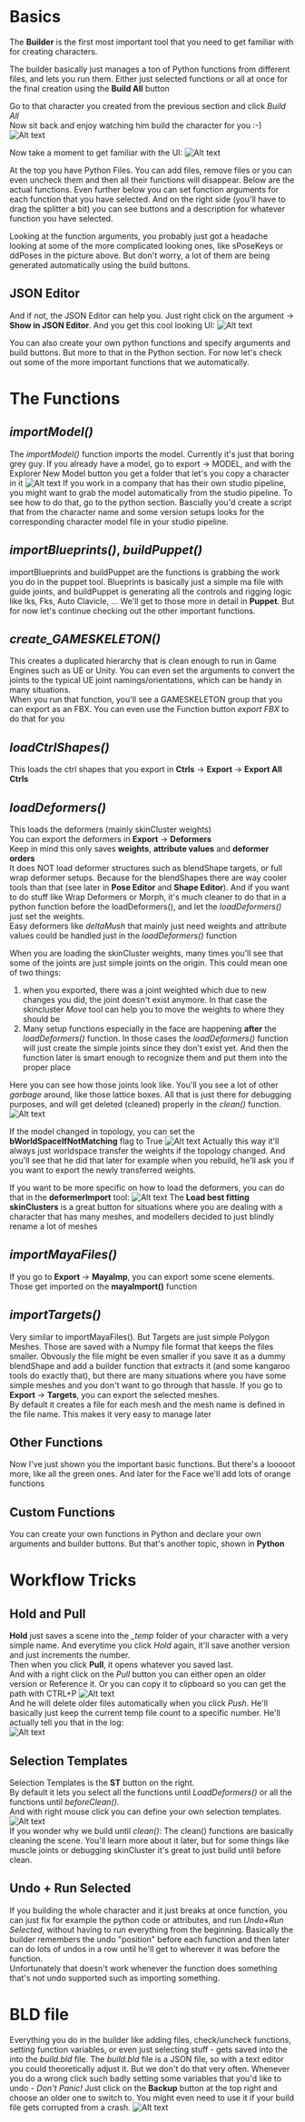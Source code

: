 
# Basics
The **Builder** is the first most important tool that you need to get familiar with for creating characters.

The builder basically just manages a ton of Python functions from different files, and lets
you run them. Either just selected functions or all at once for the final creation using the **Build All** button

Go to that character you created from the previous section and click *Build All*  
Now sit back and enjoy watching him build the character for you :-)
![Alt text](images/builder_buildAll.gif)

Now take a moment to get familiar with the UI:
![Alt text](images/builder_filesAndFunctions.jpg)

At the top you have Python Files. You can add files, remove files or you can even uncheck them and then all their functions will disappear.
Below are the actual functions. Even further below you can set function arguments for each function that you have selected.
And on the right side (you'll have to drag the splitter a bit) you can see buttons and a description for 
whatever function you have selected.


Looking at the function arguments, you probably just got a headache looking at some of the more complicated looking ones,
like sPoseKeys or ddPoses in the picture above. But don't worry, a lot of them are being generated automatically using the
build buttons.  

## JSON Editor
And if not, the JSON Editor can help you. Just right click on the argument -> **Show in JSON Editor**. And you get this cool looking UI:
![Alt text](images/builder_jsoneditor.jpg)





You can also create your own python functions and specify arguments and build buttons. But more to that
in the Python section.
For now let's check out some of the more important functions that we automatically.  


# The Functions

## *importModel()* 

The *importModel()* function imports the model. Currently it's just that boring grey guy. 
If you already have a model, go to export -> MODEL, and with the Explorer New Model button
you get a folder that let's you copy a character in it
![Alt text](images/addModel.gif)
If you work in a company that has their own studio pipeline, you might want to grab
the model automatically from the studio pipeline. To see how to do that, go to the python section.
Bascially you'd create a script that from the character name and some version setups looks for the corresponding character model file
in your studio pipeline.


## *importBlueprints()*, *buildPuppet()*
importBlueprints and buildPuppet are the functions is grabbing the work you do in the puppet tool.
Blueprints is basically just a simple ma file with guide joints, and buildPuppet is generating all the 
controls and rigging logic like Iks, Fks, Auto Clavicle, ...
We'll get to those more in detail in **Puppet**. But for now let's continue checking out the 
other important functions.

## *create_GAMESKELETON()*
This creates a duplicated hierarchy that is clean enough to run in Game Engines such as UE or Unity.
You can even set the arguments to convert the joints to the typical UE joint namings/orientations,
which can be handy in many situations.  
When you run that function, you'll see a GAMESKELETON group that you can export as an FBX. 
You can even use the Function button *export FBX* to do that for you   


## *loadCtrlShapes()*
This loads the ctrl shapes that you export in **Ctrls** -> **Export** -> **Export All Ctrls** 


## *loadDeformers()*
This loads the deformers (mainly skinCluster weights)   
You can export the deformers in **Export** -> **Deformers**  
Keep in mind this only saves **weights**, **attribute values** and **deformer orders**  
It does NOT load deformer structures such as blendShape targets, or full wrap deformer setups.
Because for the blendShapes there are way cooler tools than that (see later in **Pose Editor** and **Shape Editor**).
And if you want to do stuff like Wrap Deformers or Morph, it's much cleaner to do that in a 
python function before the loadDeformers(), and let the *loadDeformers()* just set the weights.  
Easy deformers like *deltaMush* that mainly just need weights and attribute values could be handled
just in the *loadDeformers()* function

When you are loading the skinCluster weights, many times you'll see that some of the joints are just simple joints on the origin.
This could mean one of two things:

1. when you exported, there was a joint weighted which due to new changes you did, the joint doesn't exist anymore.
In that case the skincluster *Move* tool can help you to move the weights to where they should be
2. Many setup functions especially in the face are happening **after** the *loadDeformers()* function. In those cases
the *loadDeformers()* function will just create the simple joints since they don't exist yet. And then 
the function later is smart enough to recognize them and put them into the proper place

Here you can see how those joints look like. You'll you see a lot of other *garbage* around, like those lattice boxes.
All that is just there for debugging purposes, and will get deleted (cleaned) properly in the *clean()* function. 
![Alt text](images/builder_jointsAtOrigin.jpg)

If the model changed in topology, you can set the **bWorldSpaceIfNotMatching** flag to True
![Alt text](images/builder_loadDeformerWorldspace.jpg)
Actually this way it'll always just worldspace transfer the weights if the topology changed. And you'll see that he
did that later for example when you rebuild, he'll ask you if you want to export the newly transferred weights.

If you want to be more specific on how to load the deformers, you can do that in the **deformerImport** tool:
![Alt text](images/builder_importDeformers.jpg)
The **Load best fitting skinClusters** is a great button for situations where you are dealing with a character that has
many meshes, and modellers decided to just blindly rename a lot of meshes




## *importMayaFiles()*
If you go to **Export** -> **MayaImp**, you can export some scene elements. Those get imported on the **mayaImport()** function

## *importTargets()*
Very similar to importMayaFiles(). But Targets are just simple Polygon Meshes. Those are saved with a Numpy file format
that keeps the files smaller. Obvously the file might be even smaller if you save it as a dummy blendShape and add a builder function that extracts it (and some kangaroo tools do exactly that),
but there are many situations where you have some simple meshes and you don't want to go through that hassle.
If you go to **Export** -> **Targets**, you can export the selected meshes.  
By default it creates a file for each mesh and the mesh name is defined in the file name. 
This makes it very easy to manage later


## Other Functions
Now I've just shown you the important basic functions. But there's a looooot more, like all the green ones.
And later for the Face we'll add lots of orange functions


## Custom Functions
You can create your own functions in Python and declare your own arguments and builder buttons. But that's another topic, shown in **Python**  


# Workflow Tricks

## Hold and Pull
**Hold** just saves a scene into the *_temp* folder of your character with a very simple name. And everytime you 
click *Hold* again, it'll save another version and just increments the number.  
Then when you click **Pull**, it opens whatever you saved last.  
And with a right click on the *Pull* button you can either open an older version or Reference it. Or you can copy it to clipboard so
you can get the path with CTRL+P
![Alt text](images/PullScene.gif)  
And he will delete older files automatically when you click *Push*.
He'll basically just keep the current temp file count to a specific number. He'll actually tell you that in the log:   
![Alt text](images/pushSceneLog.jpg)


## Selection Templates
Selection Templates is the **ST** button on the right.  
By default it lets you select all the functions until *LoadDeformers()* or all the functions until *beforeClean()*.  
And with right mouse click you can define your own selection templates.  
![Alt text](images/builder_selectionTemplate.gif)  
If you wonder why we build until *clean()*: The clean() functions are basically cleaning the scene.
You'll learn more about it later, but for some things like muscle joints or debugging skinCluster it's
great to just build until before clean.


## Undo + Run Selected
If you building the whole character and it just breaks at once function, you can just fix for example the python code or
attributes, and run *Undo+Run Selected*, without having to run everything from the beginning. Basically the builder
remembers the undo "position" before each function and then later can do lots of undos in a row until he'll get to
wherever it was before the function.  
Unfortunately that doesn't work whenever the function does something that's not undo supported such as importing something.


# BLD file
Everything you do in the builder like adding files, check/uncheck functions, setting function variables, or even
just selecting stuff - gets saved into the into the *build.bld* file. The *build.bld* file is a
JSON file, so with a text editor you could theoretically adjust it. But we don't do that very often.
Whenever you do a wrong click such badly setting some variables that you'd like to undo - *Don't Panic!*
Just click on the **Backup** button at the top right and choose an older one to switch to. You might even need to use
it if your build file gets corrupted from a crash.
![Alt text](images/builder_backups.gif)
